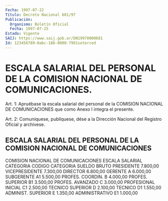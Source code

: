 ```yaml
---
Fecha: 1997-07-22
Título: Decreto Nacional 681/97
Publicación:
  Organismo: Boletín Oficial
  Fecha: 1997-07-25
Estado: Vigente
SAIJ: https://www.saij.gob.ar/DN19970000681
Id: 123456789-0abc-186-0000-7991soterced
---
```

# ESCALA SALARIAL DEL PERSONAL DE LA COMISION NACIONAL DE COMUNICACIONES.

<a id="1"></a>
Art. 1:  Apruébase  la  escala  salarial  del  personal  de la COMISION  NACIONAL  DE  COMUNICACIONES  que como Anexo I integra el presente.

<a id="2"></a>
Art. 2: Comuníquese, publíquese, dése a  la Dirección Nacional del Registro  Oficial  y archívese.

## ESCALA SALARIAL DEL PERSONAL DE LA COMISION NACIONAL DE COMUNICACIONES

<a id="1"></a>
COMISION NACIONAL DE COMUNICACIONES ESCALA SALARIAL  CATEGORIA              CODIGO CATEGORIA       SUELDO BRUTO  PRESIDENTE                                      7.800,00  VICEPRESIDENTE                                  7.300,00  DIRECTOR                                        6.800,00  GERENTE                      A                  6.000,00  SUBGERENTE                   A1                 5.500,00  PROFES. COORDIN.             B                  4.000,00  PROFES. SUPERIOR             B1                 3.500,00  PROFES. AVANZADO             C                  3.000,00  PROFESIONAL INICIAL          C1                 2.500,00  TECNICO SUPERIOR             D                  2.100,00  TECNICO                      D1                 1.550,00  ADMINIST. SUPERIOR           E                  1.350,00  ADMINISTRATIVO               E1                 1.000,00
